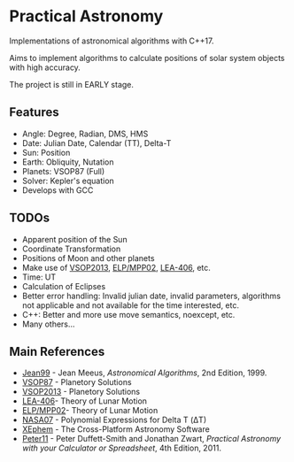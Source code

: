 # Practical Astronomy

Implementations of astronomical algorithms with C++17.

Aims to implement algorithms to calculate positions of solar system objects with high accuracy.

The project is still in EARLY stage.

## Features

- Angle: Degree, Radian, DMS, HMS
- Date: Julian Date, Calendar (TT), Delta-T
- Sun: Position
- Earth: Obliquity, Nutation
- Planets: VSOP87 (Full)
- Solver: Kepler's equation
- Develops with GCC

## TODOs

- Apparent position of the Sun
- Coordinate Transformation
- Positions of Moon and other planets
- Make use of [VSOP2013],  [ELP/MPP02], [LEA-406], etc.
- Time: UT
- Calculation of Eclipses
- Better error handling: Invalid julian date, invalid parameters, algorithms not applicable and not available for the time interested, etc.
- C++: Better and more use move semantics, noexcept, etc.
- Many others...

## Main References

* [Jean99] - Jean Meeus, *Astronomical Algorithms*, 2nd Edition, 1999.
* [VSOP87] - Planetory Solutions
* [VSOP2013] - Planetory Solutions
* [LEA-406]- Theory of Lunar Motion
* [ELP/MPP02]- Theory of Lunar Motion
* [NASA07] - Polynomial Expressions for Delta T (ΔT)
* [XEphem] - The Cross-Platform Astronomy Software
* [Peter11] - Peter Duffett-Smith and Jonathan Zwart, *Practical Astronomy with your Calculator or Spreadsheet*, 4th Edition, 2011.

[Jean99]: https://www.willbell.com/MATH/MC1.HTM
[VSOP87]: http://cdsarc.u-strasbg.fr/viz-bin/Cat?cat=VI/81
[VSOP2013]: https://www.aanda.org/articles/aa/abs/2013/09/aa21843-13/aa21843-13.html
[LEA-406]: https://www.aanda.org/articles/aa/full/2007/33/aa7568-07/aa7568-07.html
[NASA07]: https://eclipse.gsfc.nasa.gov/SEhelp/deltatpoly2004.html
[XEphem]: http://www.clearskyinstitute.com/xephem/
[Peter11]: https://en.wikipedia.org/wiki/Practical_Astronomy_with_your_Calculator
[ELP/MPP02]: https://sourceforge.net/p/gplan/wiki/ELP%20MPP02/
